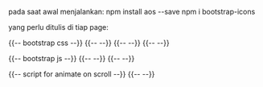 pada saat awal menjalankan:
npm install aos --save
npm i bootstrap-icons

yang perlu ditulis di tiap page:

{{-- bootstrap css --}}
{{-- <link rel="stylesheet" href="node_modules/bootstrap/dist/css/bootstrap.min.css"> --}}
{{-- <link rel="stylesheet" href="node_modules/bootstrap-icons/font/bootstrap-icons.css"> --}}
{{-- <link rel="stylesheet" href="node_modules/aos/dist/aos.css"> --}}

{{-- bootstrap js --}}
{{-- <script src="node_modules/aos/dist/aos.js"></script> --}}
{{-- <script src="node_modules/bootstrap/dist/js/bootstrap.bundle.min.js"></script> --}}

{{-- script for animate on scroll --}}
{{-- <script> --}}
{{--    AOS.init(); --}}
{{-- </script> --}}
